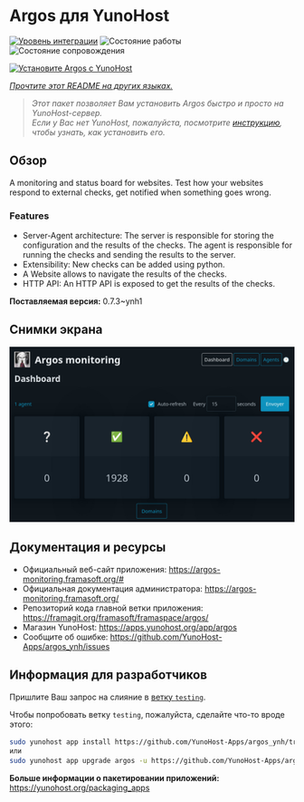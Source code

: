 <!--
Важно: этот README был автоматически сгенерирован <https://github.com/YunoHost/apps/tree/master/tools/readme_generator>
Он НЕ ДОЛЖЕН редактироваться вручную.
-->

# Argos для YunoHost

[![Уровень интеграции](https://apps.yunohost.org/badge/integration/argos)](https://ci-apps.yunohost.org/ci/apps/argos/)
![Состояние работы](https://apps.yunohost.org/badge/state/argos)
![Состояние сопровождения](https://apps.yunohost.org/badge/maintained/argos)

[![Установите Argos с YunoHost](https://install-app.yunohost.org/install-with-yunohost.svg)](https://install-app.yunohost.org/?app=argos)

*[Прочтите этот README на других языках.](./ALL_README.md)*

> *Этот пакет позволяет Вам установить Argos быстро и просто на YunoHost-сервер.*  
> *Если у Вас нет YunoHost, пожалуйста, посмотрите [инструкцию](https://yunohost.org/install), чтобы узнать, как установить его.*

## Обзор

A monitoring and status board for websites. Test how your websites respond to external checks, get notified when something goes wrong.

### Features

- Server-Agent architecture: The server is responsible for storing the configuration and the results of the checks. The agent is responsible for running the checks and sending the results to the server.
- Extensibility: New checks can be added using python.
- A Website allows to navigate the results of the checks.
- HTTP API: An HTTP API is exposed to get the results of the checks.



**Поставляемая версия:** 0.7.3~ynh1

## Снимки экрана

![Снимок экрана Argos](./doc/screenshots/screenshot.jpg)

## Документация и ресурсы

- Официальный веб-сайт приложения: <https://argos-monitoring.framasoft.org/#>
- Официальная документация администратора: <https://argos-monitoring.framasoft.org/>
- Репозиторий кода главной ветки приложения: <https://framagit.org/framasoft/framaspace/argos/>
- Магазин YunoHost: <https://apps.yunohost.org/app/argos>
- Сообщите об ошибке: <https://github.com/YunoHost-Apps/argos_ynh/issues>

## Информация для разработчиков

Пришлите Ваш запрос на слияние в [ветку `testing`](https://github.com/YunoHost-Apps/argos_ynh/tree/testing).

Чтобы попробовать ветку `testing`, пожалуйста, сделайте что-то вроде этого:

```bash
sudo yunohost app install https://github.com/YunoHost-Apps/argos_ynh/tree/testing --debug
или
sudo yunohost app upgrade argos -u https://github.com/YunoHost-Apps/argos_ynh/tree/testing --debug
```

**Больше информации о пакетировании приложений:** <https://yunohost.org/packaging_apps>
